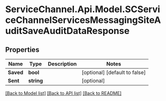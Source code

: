 # ServiceChannel.Api.Model.SCServiceChannelServicesMessagingSiteAuditSaveAuditDataResponse

## Properties

Name | Type | Description | Notes
------------ | ------------- | ------------- | -------------
**Saved** | **bool** |  | [optional] [default to false]
**Sent** | **string** |  | [optional] 

[[Back to Model list]](../README.md#documentation-for-models) [[Back to API list]](../README.md#documentation-for-api-endpoints) [[Back to README]](../README.md)

